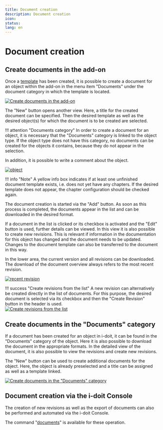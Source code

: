 ```yaml
---
title: Document creation
description: Document creation
icon:
status:
lang: en
---
```


# Document creation

## Create documents in the add-on

Once a [template](./document-templates.md) has been created, it is possible to create a document for an object within the add-on in the menu item "Documents" under the document category in which the template is located.

[![Create documents in the add-on](../../assets/images/en/i-doit-add-ons/documents/document-creation/1-dc.png)](../../assets/images/en/i-doit-add-ons/documents/document-creation/1-dc.png)

The "New" button opens another view. Here, a title for the created document can be specified. Then the desired template as well as the desired object(s) for which the document is to be created are selected.

!!! attention "Documents category"
    In order to create a document for an object, it is necessary that the "Documents" category is linked to the object type. If the object type does not have this category, no documents can be created for the objects it contains, because they do not appear in the selection.

In addition, it is possible to write a comment about the object.

[![object](../../assets/images/en/i-doit-add-ons/documents/document-creation/2-dc.png)](../../assets/images/en/i-doit-add-ons/documents/document-creation/2-dc.png)

!!! info "Note"
    A yellow info box indicates if at least one unfinished document template exists, i.e. does not yet have any chapters. If the desired template does not appear, the chapter configuration should be checked again.

The document creation is started via the "Add" button. As soon as this process is completed, the documents appear in the list and can be downloaded in the desired format.

If a document in the list is clicked or its checkbox is activated and the "Edit" button is used, further details can be viewed. In this view it is also possible to create new revisions. This is relevant if information in the documentation for this object has changed and the document needs to be updated. Changes to the document template can also be transferred to the document in this way.

In the lower area, the current version and all revisions can be downloaded. The download of the document overview always refers to the most recent revision.

[![recent revision](../../assets/images/en/i-doit-add-ons/documents/document-creation/3-dc.png)](../../assets/images/en/i-doit-add-ons/documents/document-creation/3-dc.png)

!!! success "Create revisions from the list"
    A new revision can alternatively be created directly in the list of documents. For this purpose, the desired document is selected via its checkbox and then the "Create Revision" button in the header is used.<br>[![Create revisions from the list](../../assets/images/en/i-doit-add-ons/documents/document-creation/4-dc.png)](../../assets/images/en/i-doit-add-ons/documents/document-creation/4-dc.png)

## Create documents in the "Documents" category

If a document has been created for an object in i-doit, it can be found in the "Documents" category of the object. Here it is also possible to download the document in the appropriate formats. In the detailed view of the document, it is also possible to view the revisions and create new revisions.

The "New" button can be used to create additional documents for the object. Here, the object is already preselected and a title can be assigned as well as a template linked.

[![Create documents in the "Documents" category](../../assets/images/en/i-doit-add-ons/documents/document-creation/5-dc.png)](../../assets/images/en/i-doit-add-ons/documents/document-creation/5-dc.png)

## Document creation via the i-doit Console

The creation of new revisions as well as the export of documents can also be performed and automated via the i-doit Console.

The command "[documents](index.md#cli-console-commands-and-options)" is available for these operation.
